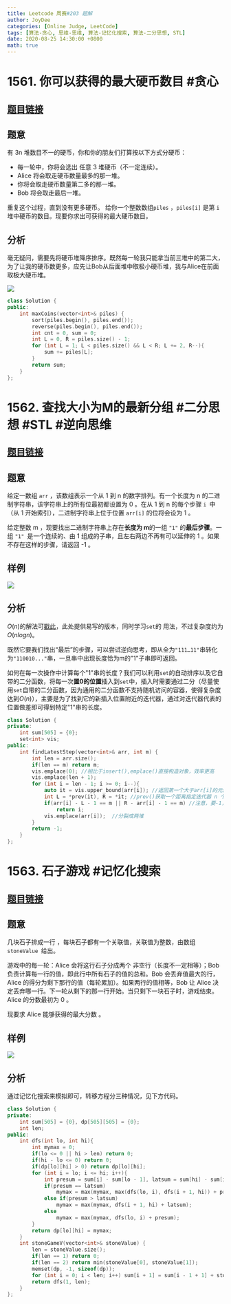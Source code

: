 ```yaml
---
title: Leetcode 周赛#203 题解
author: JoyDee
categories: [Online Judge, LeetCode]
tags: [算法-贪心, 思维-思维, 算法-记忆化搜索, 算法-二分思想, STL]
date: 2020-08-25 14:30:00 +0800
math: true
---
```


# 1561. 你可以获得的最大硬币数目 #贪心

## [题目链接](https://leetcode-cn.com/problems/maximum-number-of-coins-you-can-get/)

## 题意

有 3n 堆数目不一的硬币，你和你的朋友们打算按以下方式分硬币：

+ 每一轮中，你将会选出 任意 3 堆硬币（不一定连续）。
+ Alice 将会取走硬币数量最多的那一堆。
+ 你将会取走硬币数量第二多的那一堆。
+ Bob 将会取走最后一堆。

重复这个过程，直到没有更多硬币。
给你一个整数数组`piles` ，`piles[i]` 是第 `i` 堆中硬币的数目。现要你求出可获得的最大硬币数目。

## 分析

毫无疑问，需要先将硬币堆降序排序。既然每一轮我只能拿当前三堆中的第二大，为了让我的硬币数更多，应先让Bob从后面堆中取极小硬币堆，我与Alice在前面取极大硬币堆。

![](https://gitee.com/j__strawhat/MyImages/raw/master/20200825135643.png)

```c++
class Solution {
public:
    int maxCoins(vector<int>& piles) {
        sort(piles.begin(), piles.end());
        reverse(piles.begin(), piles.end());
        int cnt = 0, sum = 0;
        int L = 0, R = piles.size() - 1;
        for (int L = 1; L < piles.size() && L < R; L += 2, R--){
            sum += piles[L];
        }
        return sum;
    }
};
```

# 1562. 查找大小为M的最新分组 #二分思想 #STL #逆向思维

## [题目链接](https://leetcode-cn.com/problems/find-latest-group-of-size-m/)

## 题意

给定一数组 `arr` ，该数组表示一个从 1 到 n 的数字排列。有一个长度为 n 的二进制字符串，该字符串上的所有位最初都设置为 0 。在从 1 到 n 的每个步骤 `i `中（从 1 开始索引），二进制字符串上位于位置 `arr[i]` 的位将会设为 1 。

给定整数 m ，现要找出二进制字符串上存在**长度为 m**的一组 `"1"` 的**最后步骤**。一组 `"1" `是一个连续的、由 1 组成的子串，且左右两边不再有可以延伸的 1 。如果不存在这样的步骤，请返回 -1 。

## 样例

<img src="https://gitee.com/j__strawhat/MyImages/raw/master/20200825140057.png" >

## 分析

$O(n)$的解法可[戳此](https://leetcode-cn.com/problems/find-latest-group-of-size-m/solution/on-de-jie-jue-fang-fa-by-time-limit/)，此处提供易写的版本，同时学习`set`的 用法，不过复杂度约为$O(nlogn)$。

既然它要我们找出“最后”的步骤，可以尝试逆向思考，即从全为`"111…11"`串转化为`"110010..."`串，一旦串中出现长度恰为m的"1"子串即可返回。

如何在每一次操作中计算每个"1"串的长度？我们可以利用`set`的自动排序以及它自带的二分函数，将每一次**置0的位置**插入到`set`中，插入时需要通过二分（尽量使用`set`自带的二分函数，因为通用的二分函数不支持随机访问的容器，使得复杂度达到$O(n)$），主要是为了找到它的新插入位置附近的迭代器，通过对迭代器代表的位置做差即可得到特定"1"串的长度。

```c++
class Solution {
private:
    int sum[505] = {0};
    set<int> vis;
public:
    int findLatestStep(vector<int>& arr, int m) {
        int len = arr.size();
        if(len == m) return m;
        vis.emplace(0); //相比于insert(),emplace()直接构造对象，效率更高
        vis.emplace(len + 1);
        for (int i = len - 1; i >= 0; i--){
            auto it = vis.upper_bound(arr[i]); //返回第一个大于arr[i]的元素迭代器
            int L = *prev(it), R = *it; //prev()获取一个距离指定迭代器 n 个元素的迭代器，n取正数时，向左移动。
            if(arr[i] - L - 1 == m || R - arr[i] - 1 == m) //注意，要-1，因为是两个0位之差
                return i;
            vis.emplace(arr[i]);  //分裂成两堆
        }
        return -1;
    }
};
```

# 1563. 石子游戏 #记忆化搜索

## [题目链接](https://leetcode-cn.com/problems/stone-game-v/)

## 题意

几块石子排成一行 ，每块石子都有一个关联值，关联值为整数，由数组`stoneValue `给出。

游戏中的每一轮：Alice 会将这行石子分成两个 非空行（长度不一定相等）；Bob 负责计算每一行的值，即此行中所有石子的值的总和。Bob 会丢弃值最大的行，Alice 的得分为剩下那行的值（每轮累加）。如果两行的值相等，Bob 让 Alice 决定丢弃哪一行。下一轮从剩下的那一行开始。当只剩下一块石子时，游戏结束。Alice 的分数最初为 0 。

现要求 Alice 能够获得的最大分数 。

## 样例

![](https://gitee.com/j__strawhat/MyImages/raw/master/20200825142715.png)

## 分析

通过记忆化搜索来模拟即可，转移方程分三种情况，见下方代码。

```c++
class Solution {
private:
    int sum[505] = {0}, dp[505][505] = {0};
    int len;
public:
    int dfs(int lo, int hi){
        int mymax = 0;
        if(lo <= 0 || hi > len) return 0;
        if(hi - lo <= 0) return 0;
        if(dp[lo][hi] > 0) return dp[lo][hi];
        for (int i = lo; i <= hi; i++){
            int presum = sum[i] - sum[lo - 1], latsum = sum[hi] - sum[i];
            if(presum == latsum)
                mymax = max(mymax, max(dfs(lo, i), dfs(i + 1, hi)) + presum);
            else if(presum > latsum)
                mymax = max(mymax, dfs(i + 1, hi) + latsum);
            else
                mymax = max(mymax, dfs(lo, i) + presum);
        }
        return dp[lo][hi] = mymax;
    }
    int stoneGameV(vector<int>& stoneValue) {
        len = stoneValue.size();
        if(len == 1) return 0;
        if(len == 2) return min(stoneValue[0], stoneValue[1]);
        memset(dp, -1, sizeof(dp));
        for (int i = 0; i < len; i++) sum[i + 1] = sum[i - 1 + 1] + stoneValue[i];
        return dfs(1, len);
    }
};
```

